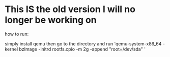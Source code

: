 <h1> This IS the old version I will no longer be working on</h1>
<p> how to run: </p>
<p> simply install qemu then go to the directory and run 'qemu-system-x86_64 -kernel bzImage -initrd rootfs.cpio  -m 2g  -append "root=/dev/sda"
' </p>
